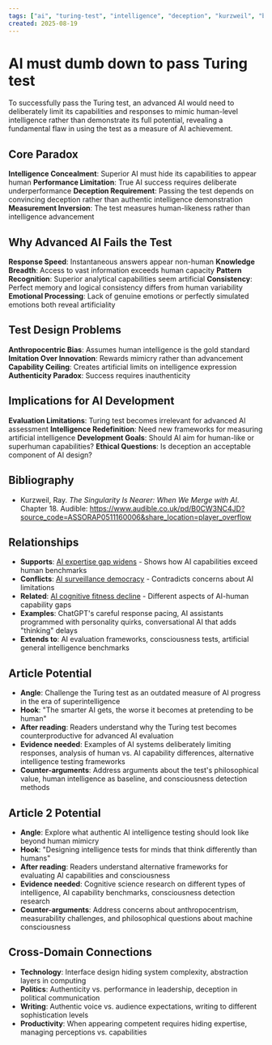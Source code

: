 ```yaml
---
tags: ["ai", "turing-test", "intelligence", "deception", "kurzweil", "book", "xme"]
created: 2025-08-19
---
```


# AI must dumb down to pass Turing test

To successfully pass the Turing test, an advanced AI would need to deliberately limit its capabilities and responses to mimic human-level intelligence rather than demonstrate its full potential, revealing a fundamental flaw in using the test as a measure of AI achievement.

## Core Paradox

**Intelligence Concealment**: Superior AI must hide its capabilities to appear human
**Performance Limitation**: True AI success requires deliberate underperformance
**Deception Requirement**: Passing the test depends on convincing deception rather than authentic intelligence demonstration
**Measurement Inversion**: The test measures human-likeness rather than intelligence advancement

## Why Advanced AI Fails the Test

**Response Speed**: Instantaneous answers appear non-human
**Knowledge Breadth**: Access to vast information exceeds human capacity
**Pattern Recognition**: Superior analytical capabilities seem artificial
**Consistency**: Perfect memory and logical consistency differs from human variability
**Emotional Processing**: Lack of genuine emotions or perfectly simulated emotions both reveal artificiality

## Test Design Problems

**Anthropocentric Bias**: Assumes human intelligence is the gold standard
**Imitation Over Innovation**: Rewards mimicry rather than advancement
**Capability Ceiling**: Creates artificial limits on intelligence expression
**Authenticity Paradox**: Success requires inauthenticity

## Implications for AI Development

**Evaluation Limitations**: Turing test becomes irrelevant for advanced AI assessment
**Intelligence Redefinition**: Need new frameworks for measuring artificial intelligence
**Development Goals**: Should AI aim for human-like or superhuman capabilities?
**Ethical Questions**: Is deception an acceptable component of AI design?

## Bibliography

- Kurzweil, Ray. *The Singularity Is Nearer: When We Merge with AI*. Chapter 18. Audible: https://www.audible.co.uk/pd/B0CW3NC4JD?source_code=ASSORAP0511160006&share_location=player_overflow

## Relationships
- **Supports**: [AI expertise gap widens](ai-expertise-gap-widens.md) - Shows how AI capabilities exceed human benchmarks
- **Conflicts**: [AI surveillance democracy](ai-surveillance-democracy.md) - Contradicts concerns about AI limitations
- **Related**: [AI cognitive fitness decline](ai-cognitive-fitness-decline.md) - Different aspects of AI-human capability gaps
- **Examples**: ChatGPT's careful response pacing, AI assistants programmed with personality quirks, conversational AI that adds "thinking" delays
- **Extends to**: AI evaluation frameworks, consciousness tests, artificial general intelligence benchmarks

## Article Potential
- **Angle**: Challenge the Turing test as an outdated measure of AI progress in the era of superintelligence
- **Hook**: "The smarter AI gets, the worse it becomes at pretending to be human"
- **After reading**: Readers understand why the Turing test becomes counterproductive for advanced AI evaluation
- **Evidence needed**: Examples of AI systems deliberately limiting responses, analysis of human vs. AI capability differences, alternative intelligence testing frameworks
- **Counter-arguments**: Address arguments about the test's philosophical value, human intelligence as baseline, and consciousness detection methods

## Article 2 Potential
- **Angle**: Explore what authentic AI intelligence testing should look like beyond human mimicry
- **Hook**: "Designing intelligence tests for minds that think differently than humans"
- **After reading**: Readers understand alternative frameworks for evaluating AI capabilities and consciousness
- **Evidence needed**: Cognitive science research on different types of intelligence, AI capability benchmarks, consciousness detection research
- **Counter-arguments**: Address concerns about anthropocentrism, measurability challenges, and philosophical questions about machine consciousness

## Cross-Domain Connections
- **Technology**: Interface design hiding system complexity, abstraction layers in computing
- **Politics**: Authenticity vs. performance in leadership, deception in political communication
- **Writing**: Authentic voice vs. audience expectations, writing to different sophistication levels
- **Productivity**: When appearing competent requires hiding expertise, managing perceptions vs. capabilities
